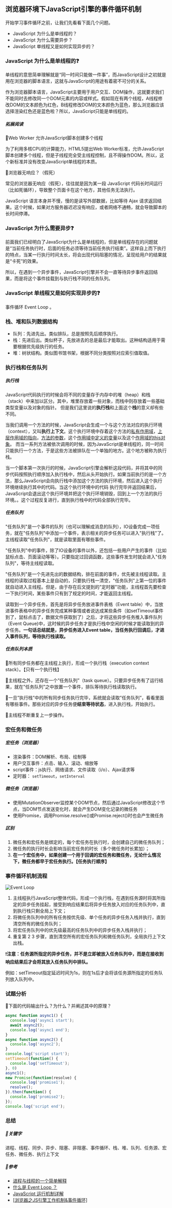 ## 浏览器环境下JavaScript引擎的事件循环机制

开始学习事件循环之前，让我们先看看下面几个问题。

- JavaScript 为什么是单线程的？
- JavaScript 为什么需要异步？
- JavaScript 单线程又是如何实现异步的？

### JavaScript 为什么是单线程的❓

单线程的意思简单理解就是“同一时间只能做一件事”，而JavaScript设计之初就是用在浏览器的脚本语言，这就与JavaScript的用途有着密不可分的关系。

作为浏览器脚本语言，JavaScript主要用于用户交互、DOM操作，这就要求我们不能同时去修改同一个DOM元素的内容或样式。假如现在有两个线程，A线程修改DOM的文本颜色为红色，B线程修改DOM的文本颜色为蓝色，那么浏览器应该选择渲染红色还是蓝色啦？所以，JavaScript只能是单线程的。

##### 拓展阅读

📣Web Worker 允许JavaScript脚本创建多个线程

为了利用多核CPU的计算能力，HTML5提出Web Worker标准，允许JavaScript脚本创建多个线程，但是子线程完全受主线程控制，且不得操作DOM。所以，这个新标准并没有改变JavaScript单线程的本质。

📣浏览器无响应？（假死）

常见的浏览器无响应（假死），往往就是因为某一段 JavaScript 代码长时间运行（比如死循环），导致整个页面卡在这个地方，其他任务无法执行。

JavaScript 语言本身并不慢，慢的是读写外部数据，比如等待 Ajax 请求返回结果。这个时候，如果对方服务器迟迟没有响应，或者网络不通畅，就会导致脚本的长时间停滞。

### JavaScript 为什么需要异步❓

前面我们已经明白了JavaScript为什么是单线程的，但是单线程存在的问题就是“当前任务执行时，后面的任务必须等待当前任务执行结束”。这样自上而下执行的特点，当某一行执行时间太长，将会出现代码阻塞的情况，呈现给用户的结果就是“卡死”的效果。

所以，在遇到一个异步事件，JavaScript引擎并不会一直等待异步事件返回结果，而是将这个事件挂载到与执行栈不同的任务队列。

### JavaScript 单线程又是如何实现异步的❓

事件循环 Event Loop 。

### 栈、堆和队列数据结构

- 队列：先进先出。类似排队，总是按照先后顺序执行。
- 栈：先进后出。类似杯子，先放进去的总是最后才能取出。这种结构适用于需要根据优先级执行的任务。
- 堆：树状结构。类似图书馆书架，根据不同分类按照对应索引值取值。

### 执行栈和任务队列

##### 执行栈

JavaScript代码执行的时候会将不同的变量存于内存中的堆（heap）和栈（stack）中来加以区分。其中，堆里存放着一些对象，而栈中则存放着一些基础类型变量以及对象的指针。 但是我们这里说的**执行栈**和上面这个**栈**的意义却有些不同。

当我们调用一个方法的时候，JavaScript会生成一个与这个方法对应的执行环境（context），又叫**执行上下文**。这个执行环境中存着这个方法的<u>私有作用域</u>，<u>上层作用域的指向</u>，<u>方法的参数</u>，这个<u>作用域中定义的变量</u>以及这个<u>作用域的this对象</u>。 而当一系列方法被依次调用的时候，因为JavaScript是单线程的，同一时间只能执行一个方法，于是这些方法被排队在一个单独的地方。这个地方被称为执行栈。

当一个脚本第一次执行的时候，JavaScript引擎会解析这段代码，并将其中的同步代码按照执行顺序加入执行栈中，然后从头开始执行。如果当前执行的是一个方法，那么JavaScript会向执行栈中添加这个方法的执行环境，然后进入这个执行环境继续执行其中的代码。当这个执行环境中的代码 执行完毕并返回结果后，JavaScript会退出这个执行环境并把这个执行环境销毁，回到上一个方法的执行环境。。这个过程反复进行，直到执行栈中的代码全部执行完毕。

##### 任务队列

"任务队列"是一个事件的队列（也可以理解成消息的队列），IO设备完成一项任务，就在"任务队列"中添加一个事件，表示相关的异步任务可以进入"执行栈"了。主线程读取"任务队列"，就是读取里面有哪些事件。

"任务队列"中的事件，除了IO设备的事件以外，还包括一些用户产生的事件（比如鼠标点击、页面滚动等等）。只要指定过回调函数，这些事件发生时就会进入"任务队列"，等待主线程读取。

"任务队列"是一个先进先出的数据结构，排在前面的事件，优先被主线程读取。主线程的读取过程基本上是自动的，只要执行栈一清空，"任务队列"上第一位的事件就自动进入主线程。但是，由于存在后文提到的"定时器"功能，主线程首先要检查一下执行时间，某些事件只有到了规定的时间，才能返回主线程。

读取到一个异步任务，首先是将异步任务放进事件表格（Event table）中，当放进事件表格中的异步任务完成某种事情或者说达成某些条件（如setTimeout事件到了，鼠标点击了，数据文件获取到了）之后，才将这些异步任务推入事件队列（Event Queue)中，这时候的异步任务才是执行栈中空闲的时候才能读取到的异步任务。**一句话总结就是，异步任务进入Event table，当任务执行回调后，才进入事件队列，等待执行栈读取。**

##### 任务队列本质

👣所有同步任务都在主线程上执行，形成一个执行栈（execution context stack）。【只有一个执行栈】

👣主线程之外，还存在一个”任务队列”（task queue）。只要异步任务有了运行结果，就在”任务队列”之中放置一个事件，排队等待执行栈读取执行。

👣一旦”执行栈”中的所有同步任务执行完毕，系统就会读取”任务队列”，看看里面有哪些事件。那些对应的异步任务便**结束等待状态**，进入执行栈，开始执行。

👣主线程不断重复上一步操作。

### 宏任务和微任务

##### 宏任务（浏览器）

- 渲染事件：DOM解析、布局、绘制等
- 用户交互事件：点击、输入、滚动、缩放等
- script事件：js执行、网络请求、文件读取（i/o）、Ajax请求等
- 定时器： `setTimeout`，`setInterval`

##### 微任务（浏览器）

- 使用MutationObserver监控某个DOM节点，然后通过JavaScript修改这个节点，当DOM节点发送变化时，就会产生DOM变化记录的微任务
- 使用Promise，调用Promise.resolve()或Promise.reject()时也会产生微任务

##### 区别

1. 微任务和宏任务是绑定的，每个宏任务在执行时，会创建自己的微任务队列；
2. 微任务的执行时长会影响当前宏任务的时长（多个微任务时长累加）；
3. **在一个宏任务中，如果创建一个用于回调的宏任务和微任务，无论什么情况下，微任务都早于宏任务执行。【任务执行顺序】**

### 事件循环机制流程

![Event Loop](./asset/event.loop.png)

1. 主线程执行JavaScript整体代码，形成一个执行栈，在遇到任务源时将其所指定的异步任务挂起，接受到响应结果后将异步任务放入对应的任务队列中，直到执行栈只剩全局上下文；
2. 将微任务队列中的所有任务按优先级、单个任务的异步任务入栈并执行，直到清空所有的微任务队列；
3. 将宏任务队列中的优先级最高的任务队列中的异步任务入栈并执行；
4. 重复第 2 3 步骤，直到清空所有的宏任务队列和微任务队列，全局执行上下文出栈。

❗**注意：任务源所指定的异步任务，并不是立即被放入任务队列中，而是在接收到响应结果后才会将其放入任务队列中排队。**

例如：setTimeout指定延迟时间为1s，则在1s后才会将该任务源所指定的任务队列放入队列中。

### 试题分析

🌰下面的代码输出什么？为什么？并阐述其中的原理？

```js
async function async1() {
  console.log('async1 start');
  await async2();
  console.log('async1 end');
}
async function async2() {
  console.log('async2');
}
console.log('script start');
setTimeout(function() {
  console.log('setTimeout');
}, 0)
async1();
new Promise(function(resolve) {
  console.log('promise1');
  resolve();
}).then(function() {
  console.log('promise2');
});
console.log('script end');
```

### 总结

##### 👀**关键字**

进程、线程、同步、异步、阻塞、非阻塞、事件循环、栈、堆、队列、任务源、宏任务、微任务、执行上下文

##### 🔗**参考**

- [进程与线程的一个简单解释](http://www.ruanyifeng.com/blog/2013/04/processes_and_threads.html)
- [什么是 Event Loop  ？](http://www.ruanyifeng.com/blog/2013/10/event_loop.html)
- [JavaScript 运行机制详解](http://www.ruanyifeng.com/blog/2014/10/event-loop.html)
- [[浏览器之JS引擎工作机制&事件循环]](https://segmentfault.com/a/1190000022511727)

